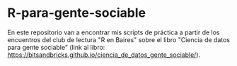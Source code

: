 # R-para-gente-sociable

En este repositorio van a encontrar mis scripts de práctica a partir de los encuentros del club de lectura "R en Baires" sobre el libro "Ciencia de datos para gente sociable" (link al libro: https://bitsandbricks.github.io/ciencia_de_datos_gente_sociable/).